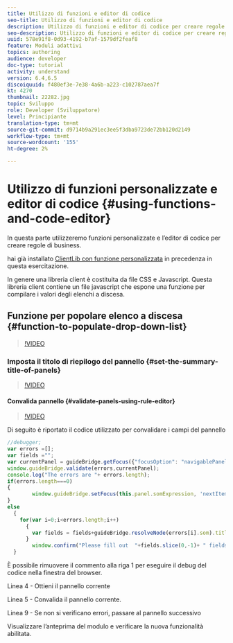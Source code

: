 ```yaml
---
title: Utilizzo di funzioni e editor di codice
seo-title: Utilizzo di funzioni e editor di codice
description: Utilizzo di funzioni e editor di codice per creare regole di business
seo-description: Utilizzo di funzioni e editor di codice per creare regole di business
uuid: 578e91f8-0d93-4192-b7af-1579df2feaf8
feature: Moduli adattivi
topics: authoring
audience: developer
doc-type: tutorial
activity: understand
version: 6.4,6.5
discoiquuid: f480ef3e-7e38-4a6b-a223-c102787aea7f
kt: 4270
thumbnail: 22282.jpg
topic: Sviluppo
role: Developer (Sviluppatore)
level: Principiante
translation-type: tm+mt
source-git-commit: d9714b9a291ec3ee5f3dba9723de72bb120d2149
workflow-type: tm+mt
source-wordcount: '155'
ht-degree: 2%

---
```



# Utilizzo di funzioni personalizzate e editor di codice {#using-functions-and-code-editor}

In questa parte utilizzeremo funzioni personalizzate e l’editor di codice per creare regole di business.

hai già installato [ClientLib con funzione personalizzata](assets/client-libs-and-logo.zip) in precedenza in questa esercitazione.

In genere una libreria client è costituita da file CSS e Javascript. Questa libreria client contiene un file javascript che espone una funzione per compilare i valori degli elenchi a discesa.


## Funzione per popolare elenco a discesa {#function-to-populate-drop-down-list}

>[!VIDEO](https://video.tv.adobe.com/v/22282?quality=9&learn=on)

### Imposta il titolo di riepilogo del pannello {#set-the-summary-title-of-panels}

>[!VIDEO](https://video.tv.adobe.com/v/28387?quality=9&learn=on)

#### Convalida pannello {#validate-panels-using-rule-editor}

>[!VIDEO](https://video.tv.adobe.com/v/28409?quality=9&learn=on)

Di seguito è riportato il codice utilizzato per convalidare i campi del pannello

```javascript
//debugger;
var errors =[];
var fields ="";
var currentPanel = guideBridge.getFocus({"focusOption": "navigablePanel"});
window.guideBridge.validate(errors,currentPanel);
console.log("The errors are "+ errors.length);
if(errors.length===0)
{
        window.guideBridge.setFocus(this.panel.somExpression, 'nextItem', true);
}
else
  {
    for(var i=0;i<errors.length;i++)
      {
        var fields = fields+guideBridge.resolveNode(errors[i].som).title+" , ";
      }
        window.confirm("Please fill out  "+fields.slice(0,-1)+ " fields");
  }
```

È possibile rimuovere il commento alla riga 1 per eseguire il debug del codice nella finestra del browser.

Linea 4 - Ottieni il pannello corrente

Linea 5 - Convalida il pannello corrente.

Linea 9 - Se non si verificano errori, passare al pannello successivo

Visualizzare l’anteprima del modulo e verificare la nuova funzionalità abilitata.
